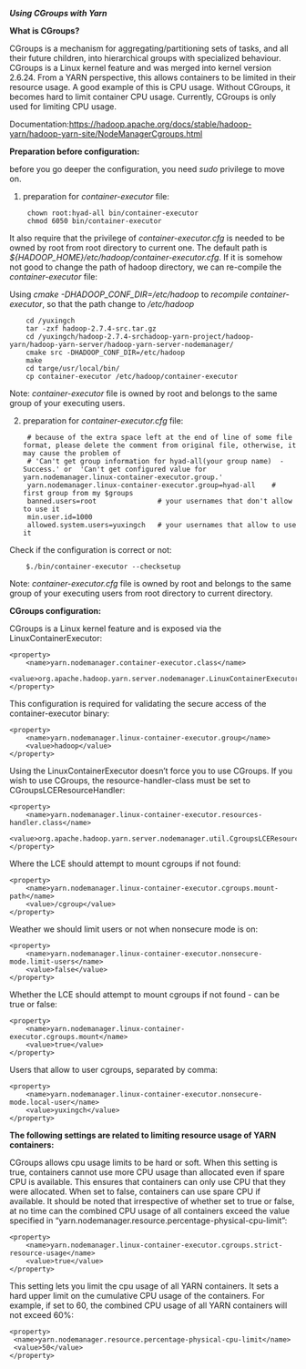***Using CGroups with Yarn***

**What is CGroups?**

CGroups is a mechanism for aggregating/partitioning sets of tasks, and all their future children, into hierarchical groups with specialized behaviour. CGroups is a Linux kernel feature and was merged into kernel version 2.6.24. From a YARN perspective, this allows containers to be limited in their resource usage. A good example of this is CPU usage. Without CGroups, it becomes hard to limit container CPU usage. Currently, CGroups is only used for limiting CPU usage.


Documentation:https://hadoop.apache.org/docs/stable/hadoop-yarn/hadoop-yarn-site/NodeManagerCgroups.html

**Preparation before configuration:** 

before you go deeper the configuration, you need *sudo* privilege to move on.

1. preparation for *container-executor* file:

        chown root:hyad-all bin/container-executor
        chmod 6050 bin/container-executor
It also require that the privilege of *container-executor.cfg* is needed to be owned by root from root directory to current one. The default path is *${HADOOP_HOME}/etc/hadoop/container-executor.cfg*. If it is somehow not good to change the path of hadoop directory, we can re-compile the *container-executor* file:

Using *cmake -DHADOOP_CONF_DIR=/etc/hadoop* to *recompile container-executor*, so that the path change to */etc/hadoop*

        cd /yuxingch
        tar -zxf hadoop-2.7.4-src.tar.gz
        cd /yuxingch/hadoop-2.7.4-srchadoop-yarn-project/hadoop-yarn/hadoop-yarn-server/hadoop-yarn-server-nodemanager/
        cmake src -DHADOOP_CONF_DIR=/etc/hadoop
        make
        cd targe/usr/local/bin/
        cp container-executor /etc/hadoop/container-executor
Note: *container-executor* file is owned by root and belongs to the same group of your executing users.

2. preparation for *container-executor.cfg* file:

        # because of the extra space left at the end of line of some file format, please delete the comment from original file, otherwise, it may cause the problem of
        # 'Can't get group information for hyad-all(your group name)  - Success.' or  'Can't get configured value for yarn.nodemanager.linux-container-executor.group.'
        yarn.nodemanager.linux-container-executor.group=hyad-all    # first group from my $groups 
        banned.users=root               # your usernames that don't allow to use it
        min.user.id=1000
        allowed.system.users=yuxingch   # your usernames that allow to use it

Check if the configuration is correct or not:
    
        $./bin/container-executor --checksetup
Note: *container-executor.cfg* file is owned by root and belongs to the same group of your executing users from root directory to current directory.
        
**CGroups configuration:** 
       
CGroups is a Linux kernel feature and is exposed via the LinuxContainerExecutor:

    <property>
        <name>yarn.nodemanager.container-executor.class</name>
        <value>org.apache.hadoop.yarn.server.nodemanager.LinuxContainerExecutor</value>
    </property>
This configuration is required for validating the secure access of the container-executor binary:

    <property>
        <name>yarn.nodemanager.linux-container-executor.group</name>
        <value>hadoop</value>
    </property>
Using the LinuxContainerExecutor doesn’t force you to use CGroups. If you wish to use CGroups, the resource-handler-class must be set to CGroupsLCEResourceHandler:

    <property>
        <name>yarn.nodemanager.linux-container-executor.resources-handler.class</name>
        <value>org.apache.hadoop.yarn.server.nodemanager.util.CgroupsLCEResourcesHandler</value>
    </property>

Where the LCE should attempt to mount cgroups if not found:

    <property>
        <name>yarn.nodemanager.linux-container-executor.cgroups.mount-path</name>
        <value>/cgroup</value>
    </property>
Weather we should limit users or not when nonsecure mode is on:

    <property>
        <name>yarn.nodemanager.linux-container-executor.nonsecure-mode.limit-users</name>
        <value>false</value>
    </property>
Whether the LCE should attempt to mount cgroups if not found - can be true or false:

    <property>
        <name>yarn.nodemanager.linux-container-executor.cgroups.mount</name>
        <value>true</value>
    </property>
Users that allow to user cgroups, separated by comma:

    <property>
        <name>yarn.nodemanager.linux-container-executor.nonsecure-mode.local-user</name>
        <value>yuxingch</value> 
    </property>
**The following settings are related to limiting resource usage of YARN containers:**

CGroups allows cpu usage limits to be hard or soft. When this setting is true, containers cannot use more CPU usage than allocated even if spare CPU is available. This ensures that containers can only use CPU that they were allocated. When set to false, containers can use spare CPU if available. It should be noted that irrespective of whether set to true or false, at no time can the combined CPU usage of all containers exceed the value specified in “yarn.nodemanager.resource.percentage-physical-cpu-limit”:

    <property>
        <name>yarn.nodemanager.linux-container-executor.cgroups.strict-resource-usage</name>
        <value>true</value>
    </property>
This setting lets you limit the cpu usage of all YARN containers. It sets a hard upper limit on the cumulative CPU usage of the containers. For example, if set to 60, the combined CPU usage of all YARN containers will not exceed 60%:

    <property>
     <name>yarn.nodemanager.resource.percentage-physical-cpu-limit</name>
     <value>50</value>
    </property>
